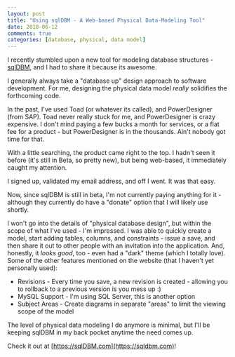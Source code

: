 ```yaml
---
layout: post
title: "Using sqlDBM - A Web-based Physical Data-Modeling Tool"
date: 2018-06-12
comments: true
categories: [database, physical, data model]
---
```


I recently stumbled upon a new tool for modeling database structures - [sqlDBM](https://sqldbm.com), and I had to share it because its awesome.

I generally always take a "database up" design approach to software development.  For me, designing the physical data model *really*
solidifies the forthcoming code.

In the past, I've used Toad (or whatever its called), and PowerDesigner (from SAP).  Toad never really stuck for me, and PowerDesigner is crazy expensive.  I don't
mind paying a few bucks a month for services, or a flat fee for a product - but PowerDesigner is in the thousands.  Ain't nobody got time for that.

With a little searching, the product came right to the top.  I hadn't seen it before (it's still in Beta, so pretty new), but being web-based, it immediately caught
my attention.

I signed up, validated my email address, and off I went.  It was that easy.

Now, since sqlDBM is still in beta, I'm not currently paying anything for it - although they currently do have a "donate" option that I will likely use shortly.

I won't go into the details of "physical database design", but within the scope of what I've used - I'm impressed.  I was able to quickly create a model, start adding 
tables, columns, and constraints - issue a save, and then share it out to other people with an invitation into the application.  And, honestly, it *looks good*, too - even had a "dark" theme (which I totally love).  Some of the other features mentioned on the website (that I haven't yet personally used):

* Revisions - Every time you save, a new revision is created - allowing you to rollback to a previous version is you mess up :)
* MySQL Support - I'm using SQL Server, this is another option
* Subject Areas - Create diagrams in separate "areas" to limit the viewing scope of the model

The level of physical data modeling I do anymore is minimal, but I'll be keeping sqlDBM in my back pocket anytime the need comes up.

Check it out at [https://sqlDBM.com](https://sqldbm.com)!